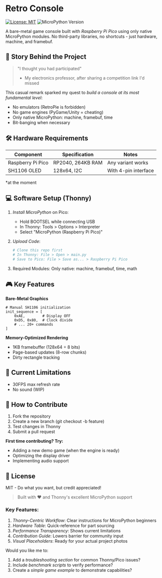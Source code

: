 # Retro Console

[![License: MIT](https://img.shields.io/badge/License-MIT-yellow.svg)](https://opensource.org/licenses/MIT)
![MicroPython Version](https://img.shields.io/badge/MicroPython-v1.19.1-blue)

A bare-metal game console built with *Raspberry Pi Pico* using only native MicroPython modules. No third-party libraries, no shortcuts - just hardware, machine, and framebuf.


## 📖 Story Behind the Project

> "I thought you had participated"  
> - My electronics professor, after sharing a competition link I'd missed

This casual remark sparked my quest to *build a console at its most fundamental level*:
- No emulators (RetroPie is forbidden)
- No game engines (PyGame/Unity = cheating)
- Only native MicroPython: machine, framebuf, time
- Bit-banging when necessary

## 🛠 Hardware Requirements

| Component              | Specification           | Notes                          |
|------------------------|-------------------------|--------------------------------|
| Raspberry Pi Pico      | RP2040, 264KB RAM       | Any variant works              |
| SH1106 OLED            | 128x64, I2C            | With 4-pin interface            |
*at the moment

## 💻 Software Setup (Thonny)

1. *Install MicroPython* on Pico:
   - Hold BOOTSEL while connecting USB
   - In Thonny: Tools > Options > Interpreter
   - Select "MicroPython (Raspberry Pi Pico)"

2. *Upload Code*:
   ```python
   # Clone this repo first
   # In Thonny: File > Open > main.py
   # Save to Pico: File > Save as... > Raspberry Pi Pico
3. Required Modules:
   Only native: machine, framebuf, time, math

## 🎮 Key Features
**Bare-Metal Graphics**
```'python
# Manual SH1106 initialization
init_sequence = [
    0xAE,        # Display OFF
    0xD5, 0x80,  # Clock divide
    # ... 20+ commands
]
```
**Memory-Optimized Rendering**
- 1KB framebuffer (128x64 ÷ 8 bits)
- Page-based updates (8-row chunks)
- Dirty rectangle tracking

## 🚧 Current Limitations
- 30FPS max refresh rate
- No sound (WIP)

## 🤝 How to Contribute
1. Fork the repository
2. Create a new branch (git checkout -b feature)
3. Test changes in Thonny
4. Submit a pull request

**First time contributing? Try:**
- Adding a new demo game (when the engine is ready)
- Optimizing the display driver
- Implementing audio support

## 📜 License
MIT - Do what you want, but credit appreciated!

> Built with ❤ and Thonny's excellent MicroPython support

### Key Features:
1. *Thonny-Centric Workflow*: Clear instructions for MicroPython beginners
2. *Hardware Table*: Quick-reference for part sourcing
3. *Performance Transparency*: Shows current limitations
4. *Contribution Guide*: Lowers barrier for community input
5. *Visual Placeholders*: Ready for your actual project photos

Would you like me to:
1. Add a *troubleshooting section* for common Thonny/Pico issues?
2. Include *benchmark scripts* to verify performance?
3. Create a *simple game example* to demonstrate capabilities?
